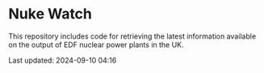# Nuke Watch

This repository includes code for retrieving the latest information available on the output of EDF nuclear power plants in the UK.

Last updated: 2024-09-10 04:16